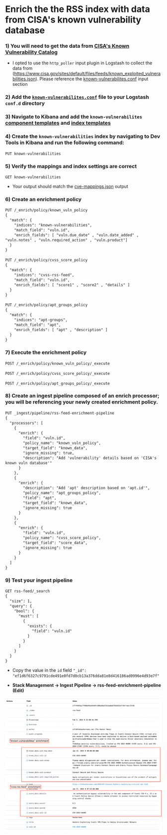 
# Enrich the the RSS index with data from CISA's known vulnerability database

### 1) You will need to get the data from [CISA's Known Vulnerability Catalog](https://www.cisa.gov/known-exploited-vulnerabilities-catalog)

- I opted to use the `http_poller` input plugin in Logstash to collect the data from (https://www.cisa.gov/sites/default/files/feeds/known_exploited_vulnerabilities.json). Please reference the [known-vulnerabilites.conf](../logstash/cve/known-vulnerabilites.conf) input section

### 2) Add the [`known-vulnerabilites.conf`](../logstash/cve/known-vulnerabilites.conf) file to your Logstash `conf.d` directory

### 3) Navigate to Kibana and add the `known-vulnerabilites` [component templates](../templates/component/cve-component_templates.json) and [index templates](../templates/index/cve-index_template.json)

### 4) Create the `known-vulnerabilities` index by navigating to **Dev Tools** in Kibana and run the following command:

```
PUT known-vulnerabilities
```

### 5) Verify the mappings and index settings are correct

```
GET known-vulnerabilities
```

    
- Your output should match the [cve-mappings.json](../templates/mapping-output/cve-mappings.json) output

### 6) Create an enrichment policy

```
PUT /_enrich/policy/known_vuln_policy
{
  "match": {
    "indices": "known-vulnerabilities",
    "match_field": "vuln.id",
    "enrich_fields": [ "vuln.due_date" , "vuln.date_added" , "vuln.notes" , "vuln.required_action" , "vuln.product"]
  }
}

PUT /_enrich/policy/cvss_score_policy
{
  "match": {
    "indices": "cvss-rss-feed",
    "match_field": "vuln.id",
    "enrich_fields": [ "score1" , "score2" , "details" ]
  }
}

PUT /_enrich/policy/apt_groups_policy
{
  "match": {
    "indices": "apt-groups",
    "match_field": "apt",
    "enrich_fields": [ "apt" , "description" ]
  }
}
```

### 7) Execute the enrichment policy

```
POST /_enrich/policy/known_vuln_policy/_execute

POST /_enrich/policy/cvss_score_policy/_execute

POST /_enrich/policy/apt_groups_policy/_execute
```

### 8) Create an ingest pipeline composed of an enrich processor; you will be referencing your newly created enrichment policy.

```
PUT _ingest/pipeline/rss-feed-enrichment-pipeline
{
  "processors": [
    {
      "enrich": {
        "field": "vuln.id",
        "policy_name": "known_vuln_policy",
        "target_field": "known_data",
        "ignore_missing": true,
        "description": "Add 'vulnerability' details based on 'CISA's known vuln database'"
      }
    },
    {
      "enrich": {
        "description": "Add 'apt' description based on 'apt.id'",
        "policy_name": "apt_groups_policy",
        "field": "apt",
        "target_field": "known_data",
        "ignore_missing": true
      }
    },
    {
      "enrich": {
        "field": "vuln.id",
        "policy_name": "cvss_score_policy",
        "target_field": "score_data",
        "ignore_missing": true
      }
    }
  ]
}
```

### 9) Test your ingest pipeline

```
GET rss-feed/_search
{
  "size": 1, 
  "query": {
    "bool": {
      "must": [
        {
          "exists": {
            "field": "vuln.id"
          }
        }
      ]
    }
  }
}
```
- Copy the value in the `id` field `"_id": "ef1d6f6327c9791cde491e0fd7d0cb13a376dda81e8d416186ad0996e4d93e7f"`

- **Stack Management -> Ingest Pipeline -> rss-feed-enrichment-pipeline (Edit)**

![image](/zz-working-folder/images/Screen%20Shot%202024-02-05%20at%206.04.02%20PM.png)